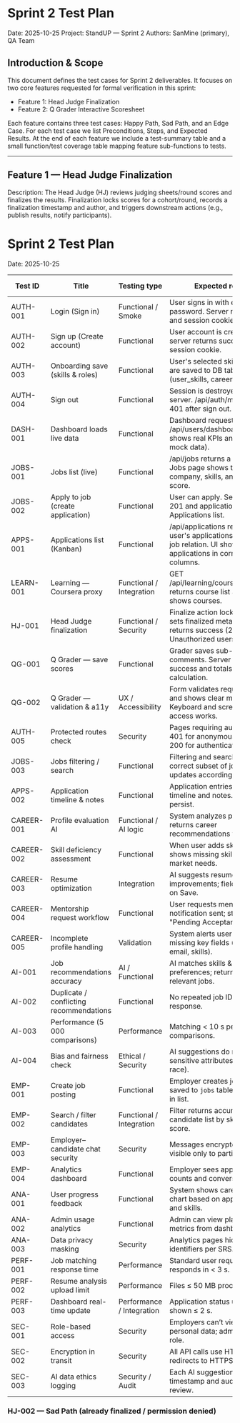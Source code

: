 # Sprint 2 Test Plan

Date: 2025-10-25
Project: StandUP — Sprint 2
Authors: SanMine (primary), QA Team

## Introduction & Scope
This document defines the test cases for Sprint 2 deliverables. It focuses on two core features requested for formal verification in this sprint:

- Feature 1: Head Judge Finalization
- Feature 2: Q Grader Interactive Scoresheet

Each feature contains three test cases: Happy Path, Sad Path, and an Edge Case. For each test case we list Preconditions, Steps, and Expected Results. At the end of each feature we include a test-summary table and a small function/test coverage table mapping feature sub-functions to tests.

---

## Feature 1 — Head Judge Finalization
Description: The Head Judge (HJ) reviews judging sheets/round scores and finalizes the results. Finalization locks scores for a cohort/round, records a finalization timestamp and author, and triggers downstream actions (e.g., publish results, notify participants).

# Sprint 2 Test Plan

Date: 2025-10-25

| Test ID | Title | Testing type | Expected result | Actual result |
|---------|-------|--------------|-----------------|---------------|
| AUTH-001 | Login (Sign in) | Functional / Smoke | User signs in with email and password. Server returns 200 and session cookie. | |
| AUTH-002 | Sign up (Create account) | Functional | User account is created, server returns success and session cookie. | |
| AUTH-003 | Onboarding save (skills & roles) | Functional | User's selected skills and roles are saved to DB tables (user_skills, career_roadmap). | |
| AUTH-004 | Sign out | Functional | Session is destroyed on server. /api/auth/me returns 401 after sign out. | |
| DASH-001 | Dashboard loads live data | Functional | Dashboard requests /api/users/dashboard and shows real KPIs and lists (no mock data). | |
| JOBS-001 | Jobs list (live) | Functional | /api/jobs returns a list of jobs. Jobs page shows titles, company, skills, and match score. | |
| JOBS-002 | Apply to job (create application) | Functional | User can apply. Server returns 201 and application appears in Applications list. | |
| APPS-001 | Applications list (Kanban) | Functional | /api/applications returns user's applications including job relation. UI shows applications in correct columns. | |
| LEARN-001 | Learning — Coursera proxy | Functional / Integration | GET /api/learning/courses/coursera returns course list and UI shows courses. | |
| HJ-001 | Head Judge finalization | Functional / Security | Finalize action locks scores, sets finalized metadata, and returns success (200). Unauthorized users get 403. | |
| QG-001 | Q Grader — save scores | Functional | Grader saves sub-scores and comments. Server returns success and totals match calculation. | |
| QG-002 | Q Grader — validation & a11y | UX / Accessibility | Form validates required fields and shows clear messages. Keyboard and screen-reader access works. | |
| AUTH-005 | Protected routes check | Security | Pages requiring auth return 401 for anonymous users and 200 for authenticated users. | |
| JOBS-003 | Jobs filtering / search | Functional | Filtering and search return correct subset of jobs and UI updates accordingly. | |
| APPS-002 | Application timeline & notes | Functional | Application entries show timeline and notes. Edits persist. | |
| CAREER-001 | Profile evaluation AI | Functional / AI logic | System analyzes profile and returns career recommendations within 3 s. | |
| CAREER-002 | Skill deficiency assessment | Functional | When user adds skills, AI shows missing skills vs job market needs. | |
| CAREER-003 | Resume optimization | Integration | AI suggests resume improvements; fields update on Save. | |
| CAREER-004 | Mentorship request workflow | Functional | User requests mentor; mentor notification sent; status = "Pending Acceptance". | |
| CAREER-005 | Incomplete profile handling | Validation | System alerts user if profile missing key fields (name, email, skills). | |
| AI-001 | Job recommendations accuracy | AI / Functional | AI matches skills & preferences; returns ≥ 70% relevant jobs. | |
| AI-002 | Duplicate / conflicting recommendations | Functional | No repeated job IDs in response. | |
| AI-003 | Performance (5 000 comparisons) | Performance | Matching < 10 s per 5,000 comparisons. | |
| AI-004 | Bias and fairness check | Ethical / Security | AI suggestions do not include sensitive attributes (gender, race). | |
| EMP-001 | Create job posting | Functional | Employer creates job; record saved to `jobs` table and visible in list. | |
| EMP-002 | Search / filter candidates | Functional / Integration | Filter returns accurate candidate list by skill and AI score. | |
| EMP-003 | Employer–candidate chat security | Security | Messages encrypted and visible only to participants. | |
| EMP-004 | Analytics dashboard | Functional | Employer sees application counts and conversion rates. | |
| ANA-001 | User progress feedback | Functional | System shows career progress chart based on applications and skills. | |
| ANA-002 | Admin usage analytics | Functional | Admin can view platform-wide metrics from dashboard. | |
| ANA-003 | Data privacy masking | Security | Analytics pages hide personal identifiers per SRS. | |
| PERF-001 | Job matching response time | Performance | Standard user request responds in < 3 s. | |
| PERF-002 | Resume analysis upload limit | Performance | Files ≤ 50 MB processed ≤ 5 s. | |
| PERF-003 | Dashboard real-time update | Performance / Integration | Application status update shown ≤ 2 s. | |
| SEC-001 | Role-based access | Security | Employers can’t view student personal data; admin only via role. | |
| SEC-002 | Encryption in transit | Security | All API calls use HTTPS; HTTP redirects to HTTPS. | |
| SEC-003 | AI data ethics logging | Security / Audit | Each AI suggestion stores timestamp and audit ID for review. | |
### HJ-002 — Sad Path (already finalized / permission denied)
